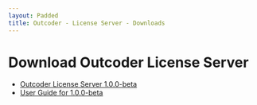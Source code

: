 ```yaml
---
layout: Padded
title: Outcoder - License Server - Downloads
---
```


# Download Outcoder License Server

* [Outcoder License Server 1.0.0-beta](https://github.com/OutcoderSoftware/LicenseServer/releases/download/v1.0.0-beta/OutcoderLicenseServer.zip)  
* [User Guide for 1.0.0-beta](../UserGuides/V1/LicenseServerUserGuide/)